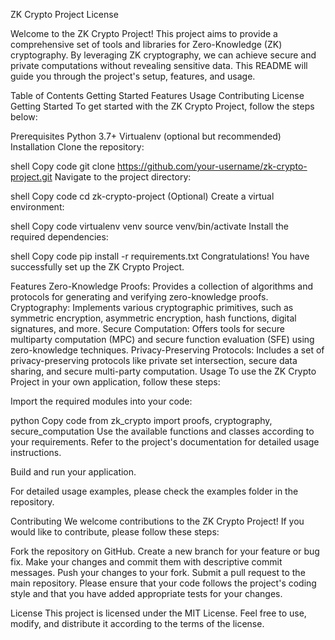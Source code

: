ZK Crypto Project
License

Welcome to the ZK Crypto Project! This project aims to provide a comprehensive set of tools and libraries for Zero-Knowledge (ZK) cryptography. By leveraging ZK cryptography, we can achieve secure and private computations without revealing sensitive data. This README will guide you through the project's setup, features, and usage.

Table of Contents
Getting Started
Features
Usage
Contributing
License
Getting Started
To get started with the ZK Crypto Project, follow the steps below:

Prerequisites
Python 3.7+
Virtualenv (optional but recommended)
Installation
Clone the repository:

shell
Copy code
git clone https://github.com/your-username/zk-crypto-project.git
Navigate to the project directory:

shell
Copy code
cd zk-crypto-project
(Optional) Create a virtual environment:

shell
Copy code
virtualenv venv
source venv/bin/activate
Install the required dependencies:

shell
Copy code
pip install -r requirements.txt
Congratulations! You have successfully set up the ZK Crypto Project.

Features
Zero-Knowledge Proofs: Provides a collection of algorithms and protocols for generating and verifying zero-knowledge proofs.
Cryptography: Implements various cryptographic primitives, such as symmetric encryption, asymmetric encryption, hash functions, digital signatures, and more.
Secure Computation: Offers tools for secure multiparty computation (MPC) and secure function evaluation (SFE) using zero-knowledge techniques.
Privacy-Preserving Protocols: Includes a set of privacy-preserving protocols like private set intersection, secure data sharing, and secure multi-party computation.
Usage
To use the ZK Crypto Project in your own application, follow these steps:

Import the required modules into your code:

python
Copy code
from zk_crypto import proofs, cryptography, secure_computation
Use the available functions and classes according to your requirements. Refer to the project's documentation for detailed usage instructions.

Build and run your application.

For detailed usage examples, please check the examples folder in the repository.

Contributing
We welcome contributions to the ZK Crypto Project! If you would like to contribute, please follow these steps:

Fork the repository on GitHub.
Create a new branch for your feature or bug fix.
Make your changes and commit them with descriptive commit messages.
Push your changes to your fork.
Submit a pull request to the main repository.
Please ensure that your code follows the project's coding style and that you have added appropriate tests for your changes.

License
This project is licensed under the MIT License. Feel free to use, modify, and distribute it according to the terms of the license.

